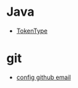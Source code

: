 # Java
 * [TokenType](https://github.com/marshallou/learning-notes/blob/master/Java/tokenType.md)


# git
* [config github email](https://help.github.com/articles/setting-your-commit-email-address-in-git/) 
